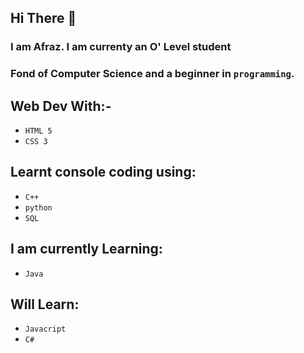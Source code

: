 ## Hi There 👋

### I am Afraz. I am currenty an O' Level student 
### Fond of Computer Science and a beginner in `programming`.

## Web Dev With:-
- `HTML 5`
- `CSS 3`

## Learnt console coding using:
- `C++`
- `python`
- `SQL`

## I am currently Learning:
- `Java`

## Will Learn: 
- `Javacript`
- `C#`
